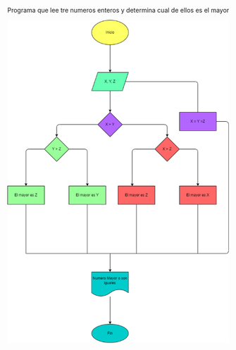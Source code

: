 Programa que lee tre numeros enteros y determina cual de ellos es el mayor

![diagramadeflujo](Mayor_de_los_enteros.png)
